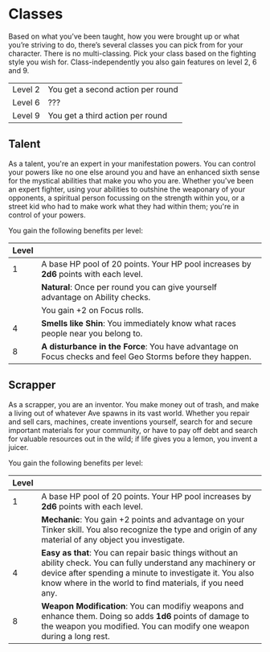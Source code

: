 # Classes

Based <!-- Based? Based on what? --> on what you’ve been taught, how you were brought up or what you’re striving to do, there’s several classes you can pick from for your character. 
There is no multi-classing.
Pick your class based on the fighting style you wish for.
Class-independently you also gain features on level 2, 6 and 9.

| | |
| --- | --- |
| Level 2 | You get a second action per round |
| Level 6 | ??? |
| Level 9 | You get a third action per round |

## Talent

As a talent, you're an expert in your manifestation powers. 
You can control your powers like no one else around you and have an enhanced sixth sense for the mystical abilities that make you who you are. 
Whether you've been an expert fighter, using your abilities to outshine the weaponary of your opponents, a spiritual person focussing on the strength within you, or a street kid who had to make work what they had within them; you're in control of your powers.

You gain the following benefits per level:

| Level | | 
| --- | --- |
| 1 | A base HP pool of 20 points. Your HP pool increases by __2d6__ points with each level. |
|  | __Natural__: Once per round you can give yourself advantage on Ability checks. |
|  | You gain +2 on Focus rolls. |
| 4 | __Smells like Shin__: You immediately know what races people near you belong to. |
| 8 | __A disturbance in the Force__: You have advantage on Focus checks and feel Geo Storms before they happen. |

## Scrapper

As a scrapper, you are an inventor. 
You make money out of trash, and make a living out of whatever Ave spawns in its vast world. 
Whether you repair and sell cars, machines, create inventions yourself, search for and secure important materials for your community, or have to pay off debt and search for valuable resources out in the wild; if life gives you a lemon, you invent a juicer. 

You gain the following benefits per level:

| Level |     |
| --- | --- |
| 1 | A base HP pool of 20 points. Your HP pool increases by __2d6__ points with each level. |
| | __Mechanic__: You gain +2 points and advantage on your Tinker skill. You also recognize the type and origin of any material of any object you investigate. |
| 4 | __Easy as that__: You can repair basic things without an ability check. You can fully understand any machinery or device after spending a minute to investigate it. You also know where in the world to find materials, if you need any. |
| 8 | __Weapon Modification__: You can modifiy weapons and enhance them. Doing so adds __1d6__ points of damage to the weapon you modified. You can modify one weapon during a long rest. |
